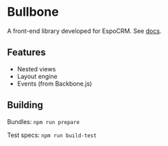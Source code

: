 # Bullbone

A front-end library developed for EspoCRM. See [docs](https://docs.espocrm.com/development/view/).

## Features

* Nested views
* Layout engine
* Events (from Backbone.js)

## Building

Bundles: `npm run prepare`

Test specs: `npm run build-test`

